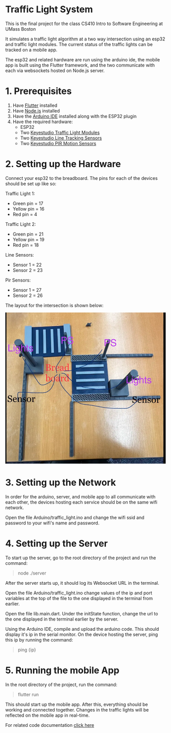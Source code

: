 # Traffic Light System
This is the final project for the class CS410 Intro to Software Engineering at UMass Boston

It simulates a traffic light algorithm at a two way intersection using an esp32 and traffic light modules. The current status of the traffic lights can be tracked on a mobile app.

The esp32 and related hardware are run using the arduino ide, the mobile app is built using the Flutter framework, and the two communicate with each via websockets hosted on Node.js server.

# 1. Prerequisites

1. Have [Flutter](https://docs.flutter.dev/get-started/install) installed 
2. Have [Node.js](https://nodejs.org/en) installed
3. Have the [Arduino IDE](https://www.arduino.cc/en/software/) installed along with the ESP32 plugin
4. Have the required hardware:
    - ESP32
    - Two [Keyestudio Traffic Light Modules](https://wiki.keyestudio.com/KS0310_Keyestudio_Traffic_Light_Module_(Black_and_Eco-friendly))
    - Two [Keyestudio Line Tracking Sensors](https://wiki.keyestudio.com/Ks0050_keyestudio_Line_Tracking_Sensor)
    - Two [Keyestudio PIR Motion Sensors](https://wiki.keyestudio.com/Ks0052_keyestudio_PIR_Motion_Sensor)

# 2. Setting up the Hardware
Connect your esp32 to the breadboard. The pins for each of the devices should be set up like so:

Traffic Light 1:
- Green pin = 17
- Yellow pin = 16
- Red pin = 4

Traffic Light 2:
- Green pin = 21
- Yellow pin = 19
- Red pin = 18

Line Sensors:
- Sensor 1 = 22
- Sensor 2 = 23

Pir Sensors:
- Sensor 1 = 27
- Sensor 2 = 26

The layout for the intersection is shown below:

![Intersection layout](/3D%20Road%20Layout.png)

# 3. Setting up the Network
In order for the arduino, server, and mobile app to all communicate with each other, the devices hosting each service should be on the same wifi network.

Open the file Arduino/traffic_light.ino and change the wifi ssid and password to your wifi's name and password.

# 4. Setting up the Server
To start up the server, go to the root directory of the project and run the command:

> node ./server

After the server starts up, it should log its Websocket URL in the terminal.

Open the file Arduino/traffic_light.ino change values of the ip and port variables at the top of the file to the one displayed in the terminal from earlier.

Open the file lib.main.dart. Under the initState function, change the url to the one displayed in the terminal earlier by the server.

Using the Arduino IDE, compile and upload the arduino code. This should display it's ip in the serial monitor. On the device hosting the server, ping this ip by running the command:

> ping {ip}

# 5. Running the mobile App
In the root directory of the project, run the command:

> flutter run

This should start up the mobile app. After this, everything should be working and connected together. Changes in the traffic lights will be reflected on the mobile app in real-time.

For related code documentation [click here](/documentation.md)